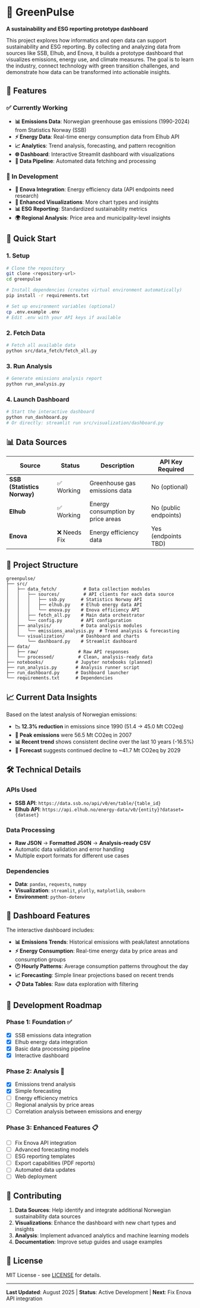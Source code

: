 # 🌱 GreenPulse

**A sustainability and ESG reporting prototype dashboard**

This project explores how informatics and open data can support sustainability and ESG reporting. By collecting and analyzing data from sources like SSB, Elhub, and Enova, it builds a prototype dashboard that visualizes emissions, energy use, and climate measures. The goal is to learn the industry, connect technology with green transition challenges, and demonstrate how data can be transformed into actionable insights.

## 🎯 Features

### ✅ Currently Working
- **📊 Emissions Data**: Norwegian greenhouse gas emissions (1990-2024) from Statistics Norway (SSB)
- **⚡ Energy Data**: Real-time energy consumption data from Elhub API
- **📈 Analytics**: Trend analysis, forecasting, and pattern recognition
- **🌐 Dashboard**: Interactive Streamlit dashboard with visualizations
- **🔄 Data Pipeline**: Automated data fetching and processing

### 🚧 In Development
- **🔋 Enova Integration**: Energy efficiency data (API endpoints need research)
- **🎨 Enhanced Visualizations**: More chart types and insights
- **📊 ESG Reporting**: Standardized sustainability metrics
- **🌍 Regional Analysis**: Price area and municipality-level insights

## 🚀 Quick Start

### 1. Setup
```bash
# Clone the repository
git clone <repository-url>
cd greenpulse

# Install dependencies (creates virtual environment automatically)
pip install -r requirements.txt

# Set up environment variables (optional)
cp .env.example .env
# Edit .env with your API keys if available
```

### 2. Fetch Data
```bash
# Fetch all available data
python src/data_fetch/fetch_all.py
```

### 3. Run Analysis
```bash
# Generate emissions analysis report
python run_analysis.py
```

### 4. Launch Dashboard
```bash
# Start the interactive dashboard
python run_dashboard.py
# Or directly: streamlit run src/visualization/dashboard.py
```

## 📊 Data Sources

| Source | Status | Description | API Key Required |
|--------|--------|-------------|------------------|
| **SSB (Statistics Norway)** | ✅ Working | Greenhouse gas emissions data | No (optional) |
| **Elhub** | ✅ Working | Energy consumption by price areas | No (public endpoints) |
| **Enova** | ❌ Needs Fix | Energy efficiency data | Yes (endpoints TBD) |

## 📁 Project Structure

```
greenpulse/
├── src/
│   ├── data_fetch/          # Data collection modules
│   │   ├── sources/         # API clients for each data source
│   │   │   ├── ssb.py      # Statistics Norway API
│   │   │   ├── elhub.py    # Elhub energy data API  
│   │   │   └── enova.py    # Enova efficiency API
│   │   ├── fetch_all.py    # Main data orchestrator
│   │   └── config.py       # API configuration
│   ├── analysis/           # Data analysis modules
│   │   └── emissions_analysis.py  # Trend analysis & forecasting
│   └── visualization/      # Dashboard and charts
│       └── dashboard.py    # Streamlit dashboard
├── data/
│   ├── raw/               # Raw API responses
│   └── processed/         # Clean, analysis-ready data
├── notebooks/            # Jupyter notebooks (planned)
├── run_analysis.py       # Analysis runner script
├── run_dashboard.py      # Dashboard launcher
└── requirements.txt      # Dependencies
```

## 📈 Current Data Insights

Based on the latest analysis of Norwegian emissions:

- **📉 12.3% reduction** in emissions since 1990 (51.4 → 45.0 Mt CO2eq)
- **🎯 Peak emissions** were 56.5 Mt CO2eq in 2007
- **📊 Recent trend** shows consistent decline over the last 10 years (-16.5%)
- **🔮 Forecast** suggests continued decline to ~41.7 Mt CO2eq by 2029

## 🛠️ Technical Details

### APIs Used
- **SSB API**: `https://data.ssb.no/api/v0/en/table/{table_id}`
- **Elhub API**: `https://api.elhub.no/energy-data/v0/{entity}?dataset={dataset}`

### Data Processing
- **Raw JSON** → **Formatted JSON** → **Analysis-ready CSV**
- Automatic data validation and error handling
- Multiple export formats for different use cases

### Dependencies
- **Data**: `pandas`, `requests`, `numpy`
- **Visualization**: `streamlit`, `plotly`, `matplotlib`, `seaborn`
- **Environment**: `python-dotenv`

## 🎨 Dashboard Features

The interactive dashboard includes:

- **📊 Emissions Trends**: Historical emissions with peak/latest annotations
- **⚡ Energy Consumption**: Real-time energy data by price areas and consumption groups
- **🕐 Hourly Patterns**: Average consumption patterns throughout the day
- **📈 Forecasting**: Simple linear projections based on recent trends
- **📋 Data Tables**: Raw data exploration with filtering

## 🔧 Development Roadmap

### Phase 1: Foundation ✅
- [x] SSB emissions data integration
- [x] Elhub energy data integration  
- [x] Basic data processing pipeline
- [x] Interactive dashboard

### Phase 2: Analysis 🚧
- [x] Emissions trend analysis
- [x] Simple forecasting
- [ ] Energy efficiency metrics
- [ ] Regional analysis by price areas
- [ ] Correlation analysis between emissions and energy

### Phase 3: Enhanced Features 📋
- [ ] Fix Enova API integration
- [ ] Advanced forecasting models
- [ ] ESG reporting templates
- [ ] Export capabilities (PDF reports)
- [ ] Automated data updates
- [ ] Web deployment

## 🤝 Contributing

1. **Data Sources**: Help identify and integrate additional Norwegian sustainability data sources
2. **Visualizations**: Enhance the dashboard with new chart types and insights
3. **Analysis**: Implement advanced analytics and machine learning models
4. **Documentation**: Improve setup guides and usage examples

## 📄 License

MIT License - see [LICENSE](LICENSE) for details.

---

**Last Updated**: August 2025 | **Status**: Active Development | **Next**: Fix Enova API integration
